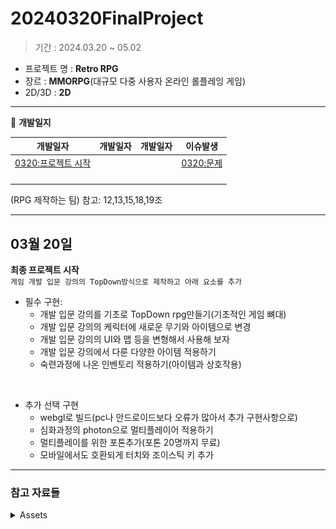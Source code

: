 # 20240320FinalProject
> 기간 : 2024.03.20 ~ 05.02
- 프로젝트 명 : **Retro RPG**
- 장르 :  **MMORPG**(대규모 다중 사용자 온라인 롤플레잉 게임)
- 2D/3D : **2D**   

---  


  

📝 **개발일지**  

|개발일자|개발일자|개발일자|이슈발생|
|--|--|--|--|
|[0320:프로젝트 시작](storageFiles/0320.md)|||[0320:문제](storageFiles/trouble/0320Trb.md)|
||||
||||
|||||
|||||  

(RPG 제작하는 팀) 참고: 12,13,15,18,19조

--- 

## 03월 20일 
**최종 프로젝트 시작**  
`게임 개발 입문 강의의 TopDown방식으로 제작하고 아래 요소를 추가 `    

- 필수 구현:
    - 개발 입문 강의를 기초로 TopDown rpg만들기(기초적인 게임 뼈대)
    - 개발 입문 강의의 케릭터에 새로운 무기와 아이템으로 변경
    - 개발 입문 강의의 UI와 맵 등을 변형해서 사용해 보자
    - 개발 입문 강의에서 다룬 다양한 아이템 적용하기
    - 숙련과정에 나온 인벤토리 적용하기(아이템과 상호작용)  

<br>

- 추가 선택 구현
    - webgl로 빌드(pc나 안드로이드보다 오류가 많아서 추가 구현사항으로)
    - 심화과정의 photon으로 멀티플레이어 적용하기
    - 멀티플레이를 위한 포톤추가(포톤 20명까지 무료)
    - 모바일에서도 호환되게 터치와 조이스틱 키 추가




---

### 참고 자료들  
<details>

 <summary>Assets </summary>

### Assets
- https://assetstore.unity.com/packages/2d/environments/2d-environment-starter-pack-237152
![alt text](image.png)

볼트 2D 젤리팜 에셋 팩 : https://assetstore.unity.com/packages/2d/characters/bolt-2d-jellyfarm-assets-pack-188722
![alt text](image-1.png)

</details>    